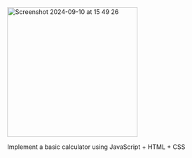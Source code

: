 
<img width="297" alt="Screenshot 2024-09-10 at 15 49 26" src="https://github.com/user-attachments/assets/17e4d394-2344-4c40-b2e6-355878206c68">

Implement a basic calculator using JavaScript + HTML + CSS
